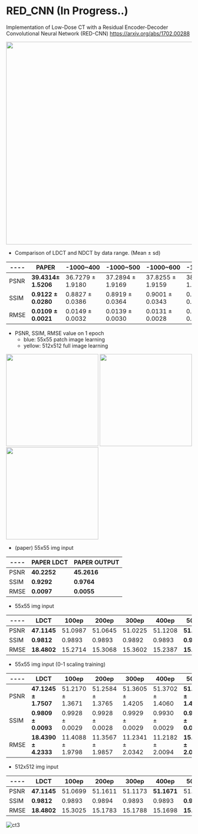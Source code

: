 # RED_CNN (In Progress..)
Implementation of Low-Dose CT with a Residual Encoder-Decoder Convolutional Neural Network (RED-CNN)
https://arxiv.org/abs/1702.00288    

<img src="https://github.com/SSinyu/RED_CNN/blob/master/img/redcnn.PNG" width="550"/> 

* Comparison of LDCT and NDCT by data range. (Mean ± sd)

----|**PAPER**|-1000~400|-1000~500|-1000~600|-1000~700|-1000~800|-1000~900|-1000~1000|-1000~1100|-1000~1200
----|----|----|----|----|----|----|----|----|----|----
PSNR|**39.4314± 1.5206**|36.7279 ± 1.9180|37.2894 ± 1.9169|37.8255 ± 1.9159|38.3354 ± 1.9150|38.8200 ± 1.9143|39.2809 ± 1.1913|39.7200 ± 1.1913|40.1390 ± 1.9125|40.5395 ± 1.9119
SSIM|**0.9122 ± 0.0280**|0.8827 ± 0.0386|0.8919 ± 0.0364|0.9001 ± 0.0343|0.9075 ± 0.0323|0.9141 ± 0.0305|0.9201 ± 0.0288|0.9254 ± 0.0272|0.9303 ± 0.0257|0.9348 ± 0.0243
RMSE|**0.0109 ± 0.0021**|0.0149 ± 0.0032|0.0139 ± 0.0030|0.0131 ± 0.0028|0.0124 ± 0.0027|0.0117 ± 0.0025|0.0111 ± 0.0024|0.0105 ± 0.0023|0.0100 ± 0.0021|0.0096 ± 0.0020


* PSNR, SSIM, RMSE value on 1 epoch
  - blue: 55x55 patch image learning
  - yellow: 512x512 full image learning

<img src="https://github.com/SSinyu/RED_CNN/blob/master/img/PSNR_comp.PNG" width="250"/> <img src="https://github.com/SSinyu/RED_CNN/blob/master/img/SSIM_comp.PNG" width="250"/> <img src="https://github.com/SSinyu/RED_CNN/blob/master/img/RMSE_comp.PNG" width="250"/> 
  
* (paper) 55x55 img input  

----|**PAPER LDCT**|**PAPER OUTPUT**
----|----|----
PSNR|**40.2252**|**45.2616**
SSIM|**0.9292**|**0.9764**
RMSE|**0.0097**|**0.0055**

* 55x55 img input  

----|**LDCT**|100ep|200ep|300ep|400ep|500ep
----|----|----|----|----|----|----
PSNR|**47.1145**|51.0987|51.0645|51.0225|51.1208|**51.2087**
SSIM|**0.9812**|0.9893|0.9893|0.9892|0.9893|**0.9894**
RMSE|**18.4802**|15.2714|15.3068|15.3602|15.2387|**15.1332**

* 55x55 img input (0-1 scaling training)

----|**LDCT**|100ep|200ep|300ep|400ep|500ep
----|----|----|----|----|----|----
PSNR|**47.1245 ± 1.7507**|51.2170 ± 1.3671|51.2584 ± 1.3765|51.3605 ± 1.4205|51.3702 ± 1.4060|**51.4002 ± 1.4165**
SSIM|**0.9809 ± 0.0093**|0.9928 ± 0.0029|0.9928 ± 0.0028|0.9929 ± 0.0029|0.9930 ± 0.0029|**0.9931 ± 0.0029**
RMSE|**18.4390 ± 4.2333**|11.4088 ± 1.9798|11.3567 ± 1.9857|11.2341 ± 2.0342|11.2182 ± 2.0094|**15.1818 ± 2.0170**

* 512x512 img input  

----|**LDCT**|100ep|200ep|300ep|400ep|500ep
----|----|----|----|----|----|----
PSNR|**47.1145**|51.0699|51.1611|51.1173|**51.1671**|51.1668
SSIM|**0.9812**|0.9893|0.9894|0.9893|0.9893|**0.9894**
RMSE|**18.4802**|15.3025|15.1783|15.1788|15.1698|**15.1535**
  
 
![ct3](https://github.com/SSinyu/RED_CNN/blob/master/img/mayo-full.PNG)
